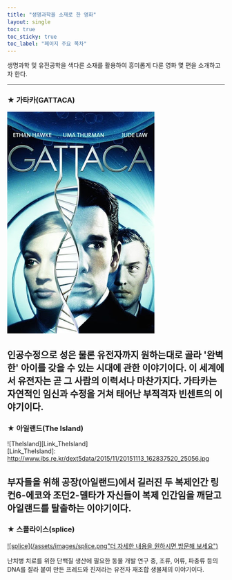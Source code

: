 ```yaml
---
title: "생명과학을 소재로 한 영화"
layout: single
toc: true
toc_sticky: true
toc_label: "페이지 주요 목차"
---
```


생명과학 및 유전공학을 색다른 소재를 활용하여 흥미롭게 다룬 영화 몇 편을 소개하고자 한다.

---
### ★ 가타카(GATTACA)
![gattaca](/assets/images/gattaca.jpg) 

인공수정으로 성은 물론 유전자까지 원하는대로 골라 '완벽한' 아이를 갖을 수 있는 시대에 관한 이야기이다. 이 세계에서 유전자는 곧 그 사람의 이력서나 마찬가지다. 가타카는 자연적인 임신과 수정을 거쳐 태어난 부적격자 빈센트의 이야기이다. 
---
### ★ 아일랜드(The Island)
![TheIsland][Link_TheIsland]<br>
[Link_TheIsland]: http://www.ibs.re.kr/dext5data/2015/11/20151113_162837520_25056.jpg

부자들을 위해 공장(아일랜드)에서 길러진 두 복제인간 링컨6-에코와 조던2-델타가 자신들이 복제 인간임을 깨닫고 아일랜드를 탈출하는 이야기이다.
---
### ★ 스플라이스(splice)
[![splice](/assets/images/splice.png"더 자세한 내용을 원하시면 방문해 보세요")](https://namu.wiki/w/%EC%8A%A4%ED%94%8C%EB%9D%BC%EC%9D%B4%EC%8A%A4)

난치병 치료를 위한 단백질 생산에 필요한 동물 개발 연구 중, 조류, 어류, 파충류 등의 DNA를 잘라 붙여 만든 프레드와 진저라는 유전자 재조합 생물체의 이야기이다.

